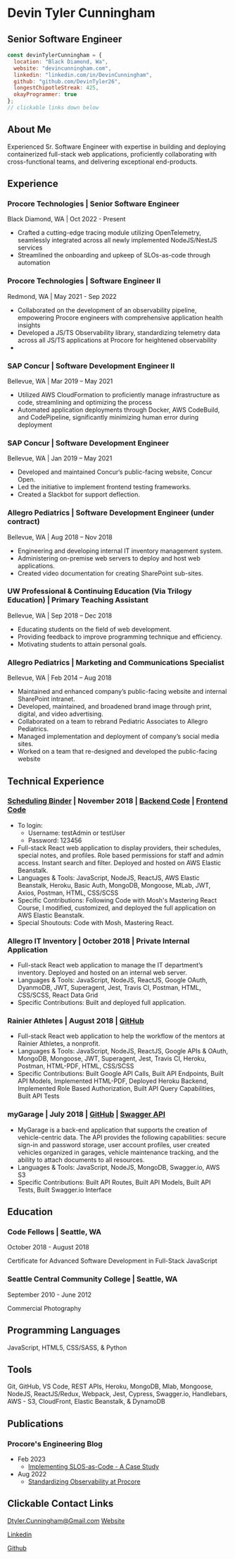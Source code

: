 # Devin Tyler Cunningham

## Senior Software Engineer

```javascript
const devinTylerCunningham = {
  location: "Black Diamond, Wa",
  website: "devincunningham.com",
  linkedin: "linkedin.com/in/DevinCunningham",
  github: "github.com/DevinTyler26",
  longestChipotleStreak: 425,
  okayProgrammer: true
};
// clickable links down below
```

## About Me

Experienced Sr. Software Engineer with expertise in building and deploying containerized full-stack web applications, proficiently collaborating with cross-functional teams, and delivering exceptional end-products.

## Experience
### Procore Technologies | Senior Software Engineer
Black Diamond, WA | Oct 2022 - Present
- Crafted a cutting-edge tracing module utilizing OpenTelemetry, seamlessly integrated across all newly implemented NodeJS/NestJS services
- Streamlined the onboarding and upkeep of SLOs-as-code through automation

### Procore Technologies | Software Engineer II
Redmond, WA | May 2021 - Sep 2022
- Collaborated on the development of an observability pipeline, empowering Procore engineers with comprehensive application health insights
- Developed a JS/TS Observability library, standardizing telemetry data across all JS/TS applications at Procore for heightened observability
- 
### SAP Concur | Software Development Engineer II
Bellevue, WA | Mar 2019 – May 2021
- Utilized AWS CloudFormation to proficiently manage infrastructure as code, streamlining and optimizing the process
- Automated application deployments through Docker, AWS CodeBuild, and CodePipeline, significantly minimizing human error during deployment

### SAP Concur | Software Development Engineer
Bellevue, WA | Jan 2019 – May 2021
- Developed and maintained Concur‘s public-facing website, Concur Open.
- Led the initiative to implement frontend testing frameworks.
- Created a Slackbot for support deflection.

### Allegro Pediatrics | Software Development Engineer (under contract)
Bellevue, WA | Aug 2018 – Nov 2018
- Engineering and developing internal IT inventory management system.
- Administering on-premise web servers to deploy and host web applications.
- Created video documentation for creating SharePoint sub-sites.

### UW Professional & Continuing Education (Via Trilogy Education) | Primary Teaching Assistant
Bellevue, WA | Sep 2018 – Dec 2018
- Educating students on the field of web development.
- Providing feedback to improve programming technique and efficiency.
- Motivating students to attain personal goals.

### Allegro Pediatrics | Marketing and Communications Specialist
Bellevue, WA | Feb 2014 – Aug 2018
- Maintained and enhanced company’s public-facing website and internal SharePoint intranet.
- Developed, maintained, and broadened brand image through print, digital, and video advertising.
- Collaborated on a team to rebrand Pediatric Associates to Allegro Pediatrics.
- Managed implementation and deployment of company’s social media sites.
- Worked on a team that re-designed and developed the public-facing website

## Technical Experience

### [Scheduling Binder](http://scbinder.us-west-2.elasticbeanstalk.com/) | November 2018 | [Backend Code](https://github.com/DevinTyler26/scBinder_backend) | [Frontend Code](https://github.com/DevinTyler26/scBinder_frontend)

- To login:
  - Username: testAdmin or testUser
  - Password: 123456
- Full-stack React web application to display providers, their schedules, special notes, and profiles. Role based permissions for staff and admin access. Instant search and filter. Deployed and hosted on AWS Elastic Beanstalk.
- Languages & Tools: JavaScript, NodeJS, ReactJS, AWS Elastic Beanstalk, Heroku, Basic Auth, MongoDB, Mongoose, MLab, JWT, Axios, Postman, HTML, CSS/SCSS
- Specific Contributions: Following Code with Mosh's Mastering React Course, I modified, customized, and deployed the full application on AWS Elastic Beanstalk.
- Special Shoutouts: Code with Mosh, Mastering React.

### Allegro IT Inventory | October 2018 | Private Internal Application

- Full-stack React web application to manage the IT department’s inventory. Deployed and hosted on an internal web server.
- Languages & Tools: JavaScript, NodeJS, ReactJS, Google OAuth, DyanmoDB, JWT, Superagent, Jest, Travis CI, Postman, HTML, CSS/SCSS, React Data Grid
- Specific Contributions: Built and deployed full application.

### Rainier Athletes | August 2018 | [GitHub](https://github.com/Rainier-Athletes)

- Full-stack React web application to help the workflow of the mentors at Rainier Athletes, a nonprofit.
- Languages & Tools: JavaScript, NodeJS, ReactJS, Google APIs & OAuth, MongoDB, Mongoose, JWT, Superagent, Jest, Travis CI, Heroku, Postman, HTML-PDF, HTML, CSS/SCSS
- Specific Contributions: Built Google API Calls, Built API Endpoints, Built API Models, Implemented HTML-PDF, Deployed Heroku Backend, Implemented Role Based Authorization, Built API Query Capabilities, Built API Tests

### myGarage | July 2018 | [GitHub](https://github.com/Chemenes/myGarage) | [Swagger API](https://app.swaggerhub.com/apis/DevinTyler26/myGarageAPI/1.0.0#/)

- MyGarage is a back-end application that supports the creation of vehicle-centric data. The API provides the following capabilities: secure sign-in and password storage, user account profiles, user created vehicles organized in garages, vehicle maintenance tracking, and the ability to attach documents to all resources.
- Languages & Tools: JavaScript, NodeJS, MongoDB, Swagger.io, AWS S3
- Specific Contributions: Built API Routes, Built API Models, Built API Tests, Built Swagger.io Interface

## Education

### Code Fellows | Seattle, WA

October 2018 - August 2018

Certificate for Advanced Software Development in Full-Stack JavaScript

### Seattle Central Community College | Seattle, WA

September 2010 - June 2012

Commercial Photography

## Programming Languages

JavaScript, HTML5, CSS/SASS, & Python

## Tools

Git, GitHub, VS Code, REST APIs, Heroku, MongoDB, Mlab, Mongoose, NodeJS,
ReactJS/Redux, Webpack, Jest, Cypress, Swagger.io, Handlebars, AWS - S3, CloudFront, Elastic Beanstalk, & DynamoDB

## Publications
### Procore's Engineering Blog
- Feb 2023
  - [Implementing SLOS-as-Code - A Case Study](https://engineering.procore.com/implementing-slos-as-code-a-case-study-2/)
- Aug 2022 
  - [Standardizing Observability at Procore](https://engineering.procore.com/standardizing-observability-at-procore/)


## Clickable Contact Links

Dtyler.Cunningham@Gmail.com
[Website](https://devincunningham.com)

[Linkedin](https://linkedin.com/in/DevinCunningham)

[Github](https://github.com/DevinTyler26)
